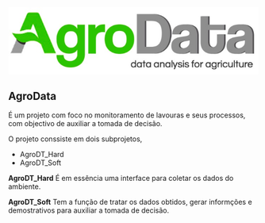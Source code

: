 ![AgroData Logo](imgs/agrodata_logo.jpeg "AgroData") 

## **AgroData**

É um projeto com foco no monitoramento de lavouras e seus processos, com objectivo de auxiliar a tomada de decisão.

O projeto conssiste em dois subprojetos, 

- AgroDT_Hard
- AgroDT_Soft

**AgroDT_Hard**
É em essência uma interface para coletar os dados do ambiente.

**AgroDT_Soft**
Tem a função de tratar os dados obtidos, gerar informções e demostrativos para auxiliar a tomada de decisão.
